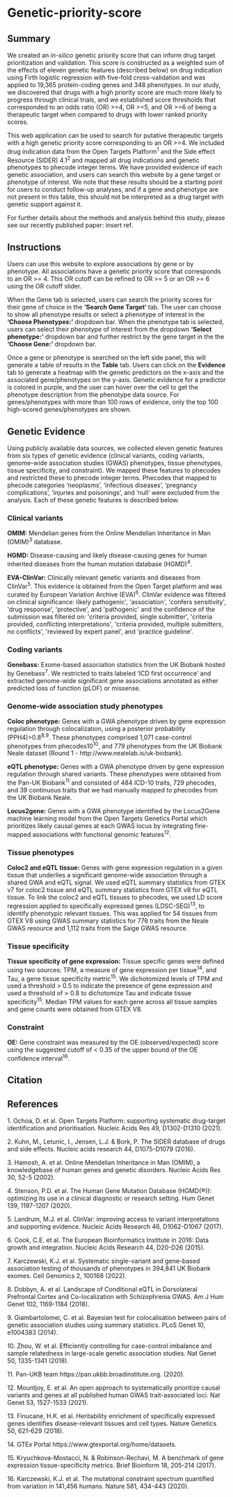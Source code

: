 # Genetic-priority-score

<h2>Summary</h2>
<p>We created an <i>in-silico</i> genetic priority score that can inform drug target prioritization and validation. This score is constructed as a weighted sum of the effects of eleven genetic features (described below) on drug indication using Firth logistic regression with five-fold cross-validation and was applied to 19,365 protein-coding genes and 348 phenotypes. In our study, we discovered that drugs with a high priority score are much more likely to progress through clinical trials, and we established score thresholds that corresponded to an odds ratio (OR) >=4, OR >=5, and OR >=6 of being a therapeutic target when compared to drugs with lower ranked priority scores.</p>

<p>This web application can be used to search for putative therapeutic targets with a high genetic priority score corresponding to an OR >=4. We included drug indication data from the Open Targets Platform<sup>1</sup> and the Side effect Resource (SIDER) 4.1<sup>2</sup> and mapped all drug indications and genetic phenotypes to phecode integer terms. We have provided evidence of each genetic association, and users can search this website by a gene target or phenotype of interest. We note that these results should be a starting point for users to conduct follow-up analyses, and if a gene and phenotype are not present in this table, this should not be interpreted as a drug target with genetic support against it.</p>

<p>For further details about the methods and analysis behind this study, please see our recently published paper: insert ref. </p>
   

 <h2>Instructions</h2>
 
<p>Users can use this website to explore associations by gene or by phenotype. All associations have a genetic priority score that corresponds to an OR >= 4. This OR cutoff can be refined to OR >= 5 or an OR >= 6 using the OR cutoff slider.</p>
<p>When the Gene tab is selected, users can search the priority scores for their gene of choice in the <b>‘Search Gene Target‘</b> tab. The user can choose to show all phenotype results or select a phenotype of interest in the <b>‘Choose Phenotypes:’</b> dropdown bar. When the phenotype tab is selected, users can select their phenotype of interest from the dropdown <b>‘Select phenotype:’</b> dropdown bar and further restrict by the gene target in the the <b>‘Choose Gene:’</b> dropdown bar.

<p>Once a gene or phenotype is searched on the left side panel, this will generate a table of results in the <b>Table</b> tab. Users can click on the <b>Evidence</b> tab to generate a heatmap with the genetic predictors on the x-axis and the associated gene/phenotypes on the y-axis. Genetic evidence for a predictor is colored in purple, and the user can hover over the cell to get the phenotype description from the phenotype data source. For genes/phenotypes with more than 100 rows of evidence, only the top 100 high-scored genes/phenotypes are shown.</p>

<h2>Genetic Evidence</h2>
    
<p>Using publicly available data sources, we collected eleven genetic features from six types of genetic evidence (clinical variants, coding variants, genome-wide association studies (GWAS) phenotypes, tissue phenotypes, tissue specificity, and constraint). We mapped these features to phecodes and restricted these to phecode integer terms. Phecodes that mapped to phecode categories ‘neoplasms’, ‘infectious diseases’, ‘pregnancy complications’, ‘injuries and poisonings’, and ‘null’ were excluded from the analysis. Each of these genetic features is described below.</p>

<h3>Clinical variants </h3>
              
              
<p><b>OMIM:</b> Mendelian genes from the Online Mendelian Inheritance in Man (OMIM)<sup>3</sup> database.</p>
    
<p><b>HGMD:</b> Disease-causing and likely disease-causing genes for human inherited diseases from the human mutation database (HGMD)<sup>4</sup>.</p>

<p><b>EVA-ClinVar:</b> Clinically relevant genetic variants and diseases from ClinVar<sup>5</sup>. This evidence is obtained from the Open Target platform and was curated by European Variation Archive (EVA)<sup>6</sup>. ClinVar evidence was filtered on clinical significance: likely pathogenic', 'association', 'confers sensitivity', 'drug response', 'protective', and 'pathogenic' and the confidence of the submission was filtered on: 'criteria provided, single submitter', 'criteria provided, conflicting interpretations', 'criteria provided, multiple submitters, no conflicts', 'reviewed by expert panel', and 'practice guideline'.</p>

<h3>Coding variants</h3>
              
<p><b>Genebass:</b> Exome-based association statistics from the UK Biobank hosted by Genebass<sup>7</sup>. We restricted to traits labeled ‘ICD first occurrence’ and extracted genome-wide significant gene associations annotated as either predicted loss of function (pLOF) or missense.</p>
 <h3>Genome-wide association study phenotypes</h3>

<p><b>Coloc phenotype:</b> Genes with a GWA phenotype driven by gene expression regulation through colocalization, using a posterior probability (PPH4)>0.8<sup>8,9</sup>. These phenotypes comprised 1,071 case-control phenotypes from phecodes10<sup>10</sup>, and 779 phenotypes from the UK Biobank Neale dataset (Round 1 - http://www.nealelab.is/uk-biobank).</p>

<p><b>eQTL phenotype:</b> Genes with a GWA phenotype driven by gene expression regulation through shared variants. These phenotypes were obtained from the Pan-UK Biobank<sup>11</sup> and consisted of 484 ICD-10 traits, 729 phecodes, and 39 continuous traits that we had manually mapped to phecodes from the UK Biobank Neale.</p>

<p><b>Locus2gene:</b> Genes with a GWA phenotype identified by the Locus2Gene machine learning model from the Open Targets Genetics Portal which prioritizes likely causal genes at each GWAS locus by integrating fine-mapped associations with functional genomic features<sup>12</sup>.</p>

<h3>Tissue phenotypes </h3>
<p><b>Coloc2 and eQTL tissue:</b> Genes with gene expression regulation in a given tissue that underlies a significant genome-wide association through a shared GWA and eQTL signal. We used eQTL summary statistics from GTEX v7 for coloc2 tissue and eQTL summary statistics from GTEX v8 for eQTL tissue. To link the coloc2 and eQTL tissues to phecodes, we used LD score regression applied to specifically expressed genes (LDSC-SEG)<sup>13</sup>, to identify phenotypic relevant tissues. This was applied for 54 tissues from GTEX V8 using GWAS summary statistics for 776 traits from the Neale GWAS resource and 1,112 traits from the Saige GWAS resource.</p>

<h3>Tissue specificity </h3>
              
<p><b>Tissue specificity of gene expression:</b> Tissue specific genes were defined using two sources: TPM, a measure of gene expression per tissue<sup>14</sup>, and Tau, a gene tissue specificity metric<sup>15</sup>. We dichotomized levels of TPM and used a threshold > 0.5 to indicate the presence of gene expression and used a threshold of > 0.8 to dichotomize Tau and indicate tissue specificity<sup>15</sup>. Median TPM values for each gene across all tissue samples and gene counts were obtained from GTEX V8.</p>

<h3>Constraint</h3>
              
<p><b>OE:</b> Gene constraint was measured by the OE (observed/expected) score using the suggested cutoff of < 0.35 of the upper bound of the OE confidence interval<sup>16</sup>.</p>
 

<h2>Citation</h2>

<p></p>


<h2>References</h2>

<p>1.	Ochoa, D. et al. Open Targets Platform: supporting systematic drug-target identification and prioritisation. Nucleic Acids Res 49, D1302-D1310 (2021).</p>
<p>2.	Kuhn, M., Letunic, I., Jensen, L.J. & Bork, P. The SIDER database of drugs and side effects. Nucleic acids research 44, D1075-D1079 (2016).</p>
<p>3.	Hamosh, A. et al. Online Mendelian Inheritance in Man (OMIM), a knowledgebase of human genes and genetic disorders. Nucleic Acids Res 30, 52-5 (2002).</p>
<p>4.	Stenson, P.D. et al. The Human Gene Mutation Database (HGMD(®)): optimizing its use in a clinical diagnostic or research setting. Hum Genet 139, 1197-1207 (2020).</p>
<p>5.	Landrum, M.J. et al. ClinVar: improving access to variant interpretations and supporting evidence. Nucleic Acids Research 46, D1062-D1067 (2017).</p>
<p>6.	Cook, C.E. et al. The European Bioinformatics Institute in 2016: Data growth and integration. Nucleic Acids Research 44, D20-D26 (2015).</p>
<p>7.	Karczewski, K.J. et al. Systematic single-variant and gene-based association testing of thousands of phenotypes in 394,841 UK Biobank exomes. Cell Genomics 2, 100168 (2022).</p>
<p>8.	Dobbyn, A. et al. Landscape of Conditional eQTL in Dorsolateral Prefrontal Cortex and Co-localization with Schizophrenia GWAS. Am J Hum Genet 102, 1169-1184 (2018).</p>
<p>9.	Giambartolomei, C. et al. Bayesian test for colocalisation between pairs of genetic association studies using summary statistics. PLoS Genet 10, e1004383 (2014).</p>
<p>10.	Zhou, W. et al. Efficiently controlling for case-control imbalance and sample relatedness in large-scale genetic association studies. Nat Genet 50, 1335-1341 (2018).</p>
<p>11.	Pan-UKB team https://pan.ukbb.broadinstitute.org. (2020).</p>
<p>12.	Mountjoy, E. et al. An open approach to systematically prioritize causal variants and genes at all published human GWAS trait-associated loci. Nat Genet 53, 1527-1533 (2021).</p>
<p>13.	Finucane, H.K. et al. Heritability enrichment of specifically expressed genes identifies disease-relevant tissues and cell types. Nature Genetics 50, 621-629 (2018).</p>
<p>14.	GTEx Portal https://www.gtexportal.org/home/datasets.</p>
<p>15.	Kryuchkova-Mostacci, N. & Robinson-Rechavi, M. A benchmark of gene expression tissue-specificity metrics. Brief Bioinform 18, 205-214 (2017).</p>
<p>16.	Karczewski, K.J. et al. The mutational constraint spectrum quantified from variation in 141,456 humans. Nature 581, 434-443 (2020).</p>

 
